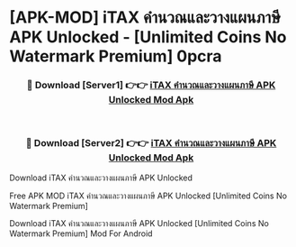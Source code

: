 # [APK-MOD] iTAX คำนวณและวางแผนภาษี APK Unlocked - [Unlimited Coins No Watermark Premium] 0pcra



<div align="center">
<h3>🔴 Download [Server1] 👉👉 <a href="https://momento.my/?title=iTAX_คำนวณและวางแผนภาษี_APK_Unlocked">iTAX คำนวณและวางแผนภาษี APK Unlocked Mod Apk</a></h3><br>

<h3>🔴 Download [Server2] 👉👉 <a href="https://momento.my/?title=iTAX_คำนวณและวางแผนภาษี_APK_Unlocked">iTAX คำนวณและวางแผนภาษี APK Unlocked Mod Apk</a></h3>
</div>



Download iTAX คำนวณและวางแผนภาษี APK Unlocked 

Free APK MOD iTAX คำนวณและวางแผนภาษี APK Unlocked [Unlimited Coins No Watermark Premium]

Download iTAX คำนวณและวางแผนภาษี APK Unlocked [Unlimited Coins No Watermark Premium] Mod For Android
